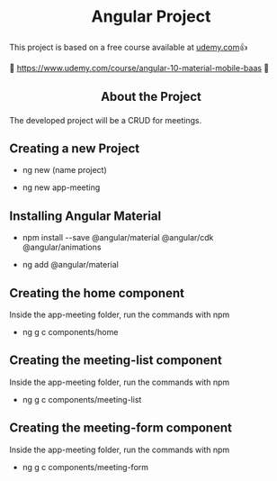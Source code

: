 # <p align="center">Angular Project</p>

This project is based on a free course available at [udemy.com](https://www.udemy.com):+1:

:eyes: https://www.udemy.com/course/angular-10-material-mobile-baas :eyes:

## <p align="center">About the Project</p>

The developed project will be a CRUD for meetings.

## Creating a new Project

- ng new (name project) 

- ng new app-meeting

## Installing Angular Material

- npm install --save @angular/material @angular/cdk @angular/animations

- ng add @angular/material

## Creating the home component

Inside the app-meeting folder, run the commands with npm

- ng g c components/home

## Creating the meeting-list component

Inside the app-meeting folder, run the commands with npm

- ng g c components/meeting-list

## Creating the meeting-form component

Inside the app-meeting folder, run the commands with npm

- ng g c components/meeting-form
